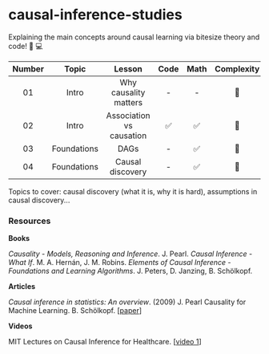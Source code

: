 # causal-inference-studies

Explaining the main concepts around causal learning via bitesize theory and code! :closed_book: :computer:

| Number | Topic | Lesson | Code | Math | Complexity |
| :-----------: | :-----------: | :-----------: | :-----------: | :-----------: | :-----------: |
| 01 | Intro  | Why causality matters | - | - | :cake:
| 02 | Intro | Association vs causation |  :white_check_mark: | :white_check_mark: | :cake:
| 03 | Foundations | DAGs |  - | :white_check_mark: | :cake:
| 04 | Foundations | Causal discovery |  - | :white_check_mark: | :cake:


Topics to cover: causal discovery (what it is, why it is hard), assumptions in causal discovery...

### Resources

**Books**

*Causality - Models, Reasoning and Inference*. J. Pearl.
*Causal Inference - What If*. M. A. Hernán, J. M. Robins.
*Elements of Causal Inference - Foundations and Learning Algorithms*. J. Peters, D. Janzing, B. Schölkopf.

**Articles**

*Causal inference in statistics: An overview*. (2009) J. Pearl
Causality for Machine Learning. B. Schölkopf. [[paper](https://arxiv.org/pdf/1911.10500)]

**Videos**

MIT Lectures on Causal Inference for Healthcare. [[video 1](https://www.youtube.com/watch?v=gRkUhg9Wb-I)]